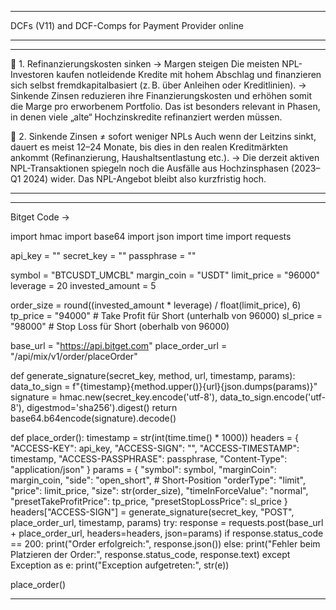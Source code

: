 --------------------------------

DCFs (V11) and DCF-Comps for Payment Provider online  

---------------------------------

----------------------------------

📌 1. Refinanzierungskosten sinken → Margen steigen
Die meisten NPL-Investoren kaufen notleidende Kredite mit hohem Abschlag und finanzieren sich selbst fremdkapitalbasiert (z. B. über Anleihen oder Kreditlinien).
→ Sinkende Zinsen reduzieren ihre Finanzierungskosten und erhöhen somit die Marge pro erworbenem Portfolio.
Das ist besonders relevant in Phasen, in denen viele „alte“ Hochzinskredite refinanziert werden müssen.

📌 2. Sinkende Zinsen ≠ sofort weniger NPLs
Auch wenn der Leitzins sinkt, dauert es meist 12–24 Monate, bis dies in den realen Kreditmärkten ankommt (Refinanzierung, Haushaltsentlastung etc.).
→ Die derzeit aktiven NPL-Transaktionen spiegeln noch die Ausfälle aus Hochzinsphasen (2023–Q1 2024) wider. Das NPL-Angebot bleibt also kurzfristig hoch.

-----------------------------------



----------------------------------------
Bitget Code -> 

import hmac
import base64
import json
import time
import requests

api_key = ""
secret_key = ""
passphrase = ""

symbol = "BTCUSDT_UMCBL"
margin_coin = "USDT"
limit_price = "96000"
leverage = 20
invested_amount = 5

order_size = round((invested_amount * leverage) / float(limit_price), 6)
tp_price = "94000"  # Take Profit für Short (unterhalb von 96000)
sl_price = "98000"  # Stop Loss für Short (oberhalb von 96000)

base_url = "https://api.bitget.com"
place_order_url = "/api/mix/v1/order/placeOrder"

def generate_signature(secret_key, method, url, timestamp, params):
    data_to_sign = f"{timestamp}{method.upper()}{url}{json.dumps(params)}"
    signature = hmac.new(secret_key.encode('utf-8'), data_to_sign.encode('utf-8'), digestmod='sha256').digest()
    return base64.b64encode(signature).decode()

def place_order():
    timestamp = str(int(time.time() * 1000))
    headers = {
        "ACCESS-KEY": api_key,
        "ACCESS-SIGN": "",
        "ACCESS-TIMESTAMP": timestamp,
        "ACCESS-PASSPHRASE": passphrase,
        "Content-Type": "application/json"
    }
    params = {
        "symbol": symbol,
        "marginCoin": margin_coin,
        "side": "open_short",  # Short-Position
        "orderType": "limit",
        "price": limit_price,
        "size": str(order_size),
        "timeInForceValue": "normal",
        "presetTakeProfitPrice": tp_price,
        "presetStopLossPrice": sl_price
    }
    headers["ACCESS-SIGN"] = generate_signature(secret_key, "POST", place_order_url, timestamp, params)
    try:
        response = requests.post(base_url + place_order_url, headers=headers, json=params)
        if response.status_code == 200:
            print("Order erfolgreich:", response.json())
        else:
            print("Fehler beim Platzieren der Order:", response.status_code, response.text)
    except Exception as e:
        print("Exception aufgetreten:", str(e))

place_order()

------------------------------

